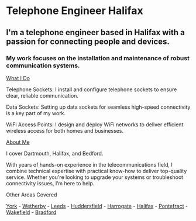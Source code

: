 # Telephone Engineer Halifax

## I'm a telephone engineer based in Halifax with a passion for connecting people and devices.
### My work focuses on the installation and maintenance of robust communication systems.


<ins>What I Do</ins>

Telephone Sockets: I install and configure telephone sockets to ensure clear, reliable communication.

Data Sockets: Setting up data sockets for seamless high-speed connectivity is a key part of my work.

WiFi Access Points: I design and deploy WiFi networks to deliver efficient wireless access for both homes and businesses.

<ins>About Me</ins>

I cover Dartmouth, Halifax, and Bedford. 

With years of hands-on experience in the telecommunications field, I combine technical expertise with practical know-how to deliver top-quality service. Whether you're looking to upgrade your systems or troubleshoot connectivity issues, I’m here to help.

Other Areas Covered

[York](https://github.com/thetelephoneengineer/york) - [Wetherby](https://github.com/thetelephoneengineer/wetherby) - [Leeds](https://github.com/thetelephoneengineer/leeds) - [Huddersfield](https://github.com/thetelephoneengineer/huddersfield) - [Harrogate](https://github.com/thetelephoneengineer/harrogate) - [Halifax](https://github.com/thetelephoneengineer/halifax) - [Pontefract](https://github.com/thetelephoneengineer/pontefract) - [Wakefield](https://github.com/thetelephoneengineer/wakefield) - [Bradford](https://github.com/thetelephoneengineer/bradford)
